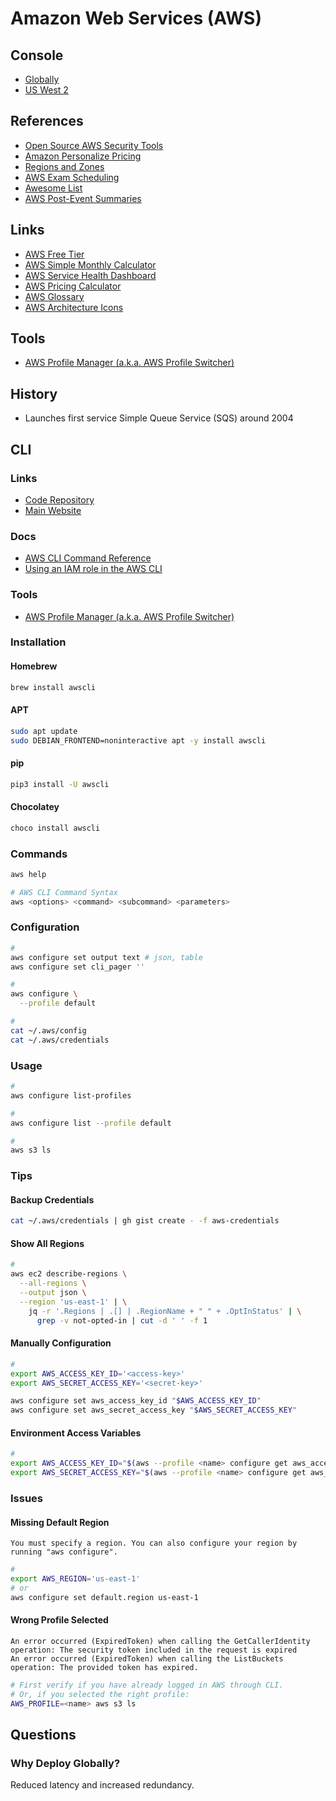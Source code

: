 # Amazon Web Services (AWS)

<!--
https://app.pluralsight.com/roleiq/roles/7650da31-d0c8-44a5-997f-5904774ff72c

https://youtube.com/watch?v=xCc9xk8LPTo
https://youtube.com/watch?v=YKT9bWvy_PI

ACKQueue

https://linkedin.com/learning/paths/prepare-for-the-aws-certified-cloud-practitioner-exam
https://linkedin.com/learning/paths/become-an-aws-data-and-devops-specialist
https://linkedin.com/learning/paths/prepare-for-aws-devops-engineer-professional-certification
https://linkedin.com/learning/paths/prepare-for-aws-sysops-administrator-certification

https://app.pluralsight.com/search/?q=aws%20certified&type=path&m_sort=relevance&query_id=4364f4ab-a8d6-4533-9340-582d9d55d691&source=user_typed

https://app.pluralsight.com/library/courses/aws-system-admin-fundamentals/table-of-contents

https://linkedin.com/learning/aws-essential-training-for-developers/what-is-the-best-way-to-use-aws

https://linkedin.com/learning/aws-administration-security-fundamentals/fundamentals-of-aws-security

https://linkedin.com/learning/aws-deploying-and-provisioning/aws-deploying-and-provisioning
https://linkedin.com/learning/aws-automation-and-optimization/automation-and-optimization-in-aws
https://linkedin.com/learning/aws-high-availability/aws-and-high-availability
https://linkedin.com/learning/aws-networking/aws-networking-overview
https://linkedin.com/learning/aws-monitoring-and-reporting/welcome
https://linkedin.com/learning/aws-for-devops-high-availability-and-elasticity/welcome
https://linkedin.com/learning/aws-for-devops-monitoring-metrics-and-logging/welcome

https://linkedin.com/learning/aws-and-react-creating-full-stack-apps/full-stack-react-development-on-aws
https://linkedin.com/learning/creating-a-serverless-application-using-react-in-aws/2392677

https://linkedin.com/learning/cloud-native-projects-aws-serverless/flexibility-with-lambda
https://linkedin.com/learning/advanced-kubernetes-1-core-concepts/exploring-the-kubernetes-architecture
https://linkedin.com/learning/aws-high-availability/aws-and-high-availability

Transactions Per Second (TPS)
-->

## Console

- [Globally](https://console.aws.amazon.com)
- [US West 2](https://us-west-2.console.aws.amazon.com)

## References

- [Open Source AWS Security Tools](https://asecure.cloud/tools/)
- [Amazon Personalize Pricing](https://aws.amazon.com/personalize/pricing/)
- [Regions and Zones](https://docs.aws.amazon.com/AWSEC2/latest/UserGuide/using-regions-availability-zones.html)
- [AWS Exam Scheduling](https://certmetrics.com/amazon/candidate/exam_scheduling.aspx)
- [Awesome List](https://github.com/donnemartin/awesome-aws)
- [AWS Post-Event Summaries](https://aws.amazon.com/premiumsupport/technology/pes/)

## Links

- [AWS Free Tier](https://aws.amazon.com/free/)
- [AWS Simple Monthly Calculator](https://calculator.s3.amazonaws.com/index.html)
- [AWS Service Health Dashboard](https://status.aws.amazon.com)
- [AWS Pricing Calculator](https://calculator.aws/#/)
- [AWS Glossary](https://docs.aws.amazon.com/general/latest/gr/glos-chap.html)
- [AWS Architecture Icons](https://aws.amazon.com/architecture/icons/)

## Tools

- [AWS Profile Manager (a.k.a. AWS Profile Switcher)](/aws-profile-manager.md)

## History

- Launches first service Simple Queue Service (SQS) around 2004

## CLI

### Links

- [Code Repository](https://github.com/aws/aws-cli)
- [Main Website](https://aws.amazon.com/cli/)

### Docs

- [AWS CLI Command Reference](https://docs.aws.amazon.com/cli/latest/reference/)
- [Using an IAM role in the AWS CLI](https://docs.aws.amazon.com/cli/latest/userguide/cli-configure-role.html)

### Tools

- [AWS Profile Manager (a.k.a. AWS Profile Switcher)](/aws-profile-manager.md)

### Installation

#### Homebrew

```sh
brew install awscli
```

#### APT

```sh
sudo apt update
sudo DEBIAN_FRONTEND=noninteractive apt -y install awscli
```

#### pip

```sh
pip3 install -U awscli
```

#### Chocolatey

```sh
choco install awscli
```

### Commands

```sh
aws help

# AWS CLI Command Syntax
aws <options> <command> <subcommand> <parameters>
```

### Configuration

```sh
#
aws configure set output text # json, table
aws configure set cli_pager ''

#
aws configure \
  --profile default

#
cat ~/.aws/config
cat ~/.aws/credentials
```

### Usage

```sh
#
aws configure list-profiles

#
aws configure list --profile default

#
aws s3 ls
```

### Tips

#### Backup Credentials

```sh
cat ~/.aws/credentials | gh gist create - -f aws-credentials
```

#### Show All Regions

```sh
#
aws ec2 describe-regions \
  --all-regions \
  --output json \
  --region 'us-east-1' | \
    jq -r '.Regions | .[] | .RegionName + " " + .OptInStatus' | \
      grep -v not-opted-in | cut -d ' ' -f 1
```

#### Manually Configuration

```sh
#
export AWS_ACCESS_KEY_ID='<access-key>'
export AWS_SECRET_ACCESS_KEY='<secret-key>'

aws configure set aws_access_key_id "$AWS_ACCESS_KEY_ID"
aws configure set aws_secret_access_key "$AWS_SECRET_ACCESS_KEY"
```

#### Environment Access Variables

```sh
#
export AWS_ACCESS_KEY_ID="$(aws --profile <name> configure get aws_access_key_id)"
export AWS_SECRET_ACCESS_KEY="$(aws --profile <name> configure get aws_secret_access_key)"
```

### Issues

#### Missing Default Region

```log
You must specify a region. You can also configure your region by running "aws configure".
```

```sh
#
export AWS_REGION='us-east-1'
# or
aws configure set default.region us-east-1
```

#### Wrong Profile Selected

```log
An error occurred (ExpiredToken) when calling the GetCallerIdentity operation: The security token included in the request is expired
An error occurred (ExpiredToken) when calling the ListBuckets operation: The provided token has expired.
```

```sh
# First verify if you have already logged in AWS through CLI.
# Or, if you selected the right profile:
AWS_PROFILE=<name> aws s3 ls
```

## Questions

### Why Deploy Globally?

Reduced latency and increased redundancy.

<!--
## Interview

https://youtube.com/watch?v=HoXEyXIf6_U
https://youtube.com/watch?v=cp108MhVEI0
-->
